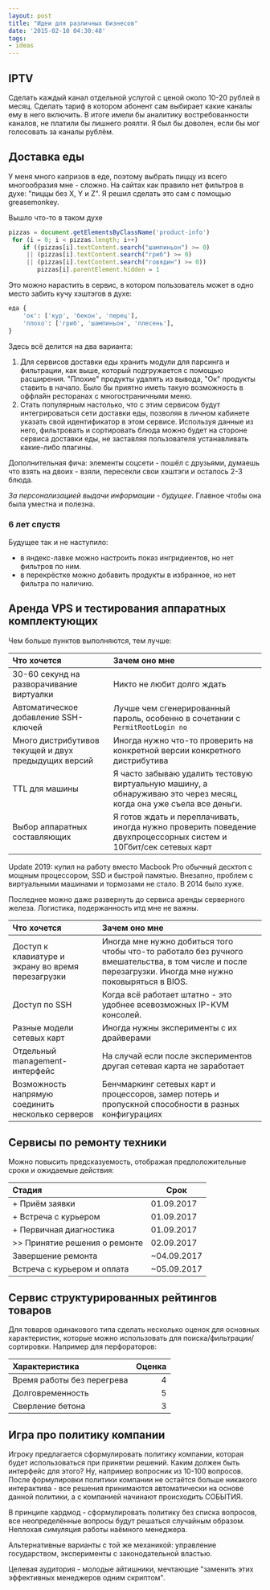 ```yaml
---
layout: post
title: "Идеи для различных бизнесов"
date: '2015-02-10 04:30:48'
tags:
- ideas
---
```

## IPTV

Сделать каждый канал отдельной услугой с ценой около 10-20 рублей в месяц. Cделать тариф в котором абонент сам выбирает какие каналы ему в него включить. В итоге имели бы аналитику востребованности каналов, не платили бы лишнего роялти. Я был бы доволен, если бы мог голосовать за каналы рублём.

## Доставка еды

У меня много капризов в еде, поэтому выбрать пиццу из всего многообразия мне - сложно. На сайтах как правило нет фильтров в духе: "пиццы без X, Y и Z". Я решил сделать это сам с помощью greasemonkey.

Вышло что-то в таком духе

``` javascript
pizzas = document.getElementsByClassName('product-info')
 for (i = 0; i < pizzas.length; i++)
    if ((pizzas[i].textContent.search("шампиньон") >= 0)
     || (pizzas[i].textContent.search("гриб") >= 0)
     || (pizzas[i].textContent.search("говядин") >= 0))
        pizzas[i].parentElement.hidden = 1
```

Это можно нарастить в сервис, в котором пользователь может в одно место забить кучу хэштэгов в духе:

``` python
еда {
    'ок': ['кур', 'бекон', 'перец'],
    'плохо': ['гриб', 'шампиньон', 'плесень'],
}
```

Здесь всё делится на два варианта:

1. Для сервисов доставки еды хранить модули для парсинга и фильтрации, как выше, который подгружается с помощью расширения. "Плохие" продукты удалять из вывода, "Ок" продукты ставить в начало. Было бы приятно иметь такую возможность в оффлайн ресторанах с многостраничными меню.
2. Стать популярным настолько, что с этим сервисом будут интегрироваться сети доставки еды, позволяя в личном кабинете указать свой идентификатор в этом сервисе. Используя данные из него, фильтровать и сортировать блюда можно будет на стороне сервиса доставки еды, не заставляя пользователя устанавливать какие-либо плагины.

Дополнительная фича: элементы соцсети - пошёл с друзьями, думаешь что взять на двоих - взяли, пересекли свои хэштэги и осталось 2-3 блюда.

_За персонализацией выдачи информации - будущее._ Главное чтобы она была уместна и полезна.

### 6 лет спустя

Будущее так и не наступило:

- в яндекс-лавке можно настроить показ ингридиентов, но нет фильтров по ним.
- в перекрёстке можно добавить продукты в избранное, но нет фильтра по наличию.

## Аренда VPS и тестирования аппаратных комплектующих

Чем больше пунктов выполняются, тем лучше:

| Что хочется | Зачем оно мне |
| :---- | :---- |
| 30-60 секунд на разворачивание виртуалки | Никто не любит долго ждать |
| Автоматическое добавление SSH-ключей | Лучше чем сгенерированный пароль, особенно в сочетании с `PermitRootLogin no` |
| Много дистрибутивов текущей и двух предыдущих версий | Иногда нужно что-то проверить на конкретной версии конкретного дистрибутива |
| TTL для машины | Я часто забываю удалить тестовую виртуальную машину, а обнаруживаю это через месяц, когда она уже съела все деньги. |
| Выбор аппаратных составляющих | Я готов ждать и переплачивать, иногда нужно проверить поведение двухпроцессорных систем и 10Гбит/сек сетевых карт |

Update 2019: купил на работу вместо Macbook Pro обычный десктоп с мощным процессором, SSD и быстрой памятью. Внезапно, проблем с виртуальными машинами и тормозами не стало. В 2014 было хуже.

Последнее можно даже развернуть до сервиса аренды серверного железа. Логистика, подержанность итд мне не важны.

| Что хочется | Зачем оно мне |
| :---- | :---- |
| Доступ к клавиатуре и экрану во время перезагрузки | Иногда мне нужно добиться того чтобы что-то работало без ручного вмешательства, в том числе и после перезагрузки. Иногда мне нужно поковыряться в BIOS. |
| Доступ по SSH | Когда всё работает штатно - это удобнее всевозможных IP-KVM консолей. |
| Разные модели сетевых карт | Иногда нужны эксперименты с их драйверами |
| Отдельный management-интерфейс | На случай если после экспериментов другая сетевая карта не заработает |
| Возможность напрямую соединить несколько серверов | Бенчмаркинг сетевых карт и процессоров, замер потерь и пропускной способности в разных конфигурациях |

## Сервисы по ремонту техники

Можно повысить предсказуемость, отображая предположительные сроки и ожидаемые действия:

| Стадия | Срок |
| :---- | ---- |
| + Приём заявки | 01.09.2017 |
| + Встреча с курьером | 01.09.2017 |
| + Первичная диагностика | 01.09.2017 |
| >> Принятие решения о ремонте | 02.09.2017 |
| Завершение ремонта | ~04.09.2017 |
| Встреча с курьером и оплата | ~05.09.2017 |

## Сервис структурированных рейтингов товаров

Для товаров одинакового типа сделать несколько оценок для основных характеристик, которые можно использовать для поиска/фильтрации/сортировки. Например для перфораторов:

| Характеристика | Оценка |
| :---- | ----: |
| Время работы без перегрева | 4 |
| Долговременность | 5 |
| Сверление бетона | 3 |

## Игра про политику компании

Игроку предлагается сформулировать политику компании, которая будет использоваться при принятии решений. Каким должен быть интерфейс для этого? Ну, например вопросник из 10-100 вопросов. После формулировки политики компании не остаётся больше никакого интерактива - все решения принимаются автоматически на основе данной политики, а с компанией начинают происходить СОБЫТИЯ.

В принципе хардмод - сформулировать политику без списка вопросов, все неопределённые вопросы будут решаться случайным образом. Неплохая симуляция работы наёмного менеджера.

Альтернативные варианты с той же механикой: управление государством, эксперименты с законодательной властью.

Целевая аудитория - молодые айтишники, мечтающие "заменить этих эффективных менеджеров одним скриптом".
